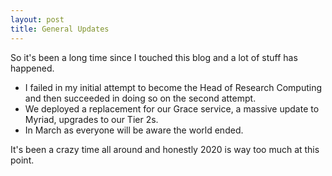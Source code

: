 ```yaml
---
layout: post
title: General Updates
---
```


So it's been a long time since I touched this blog and a lot of stuff has happened.

 * I failed in my initial attempt to become the Head of Research Computing and then succeeded in doing so on the second attempt.
 * We deployed a replacement for our Grace service, a massive update to Myriad, upgrades to our Tier 2s.
 * In March as everyone will be aware the world ended.

It's been a crazy time all around and honestly 2020 is way too much at this point.